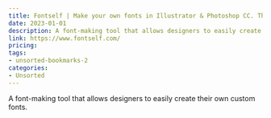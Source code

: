 ```yaml
---
title: Fontself | Make your own fonts in Illustrator & Photoshop CC. The easiest font maker fro all creatives!
date: 2023-01-01
description: A font-making tool that allows designers to easily create their own custom fonts.
link: https://www.fontself.com/
pricing: 
tags: 
- unsorted-bookmarks-2 
categories: 
- Unsorted 
---
```


A font-making tool that allows designers to easily create their own custom fonts.